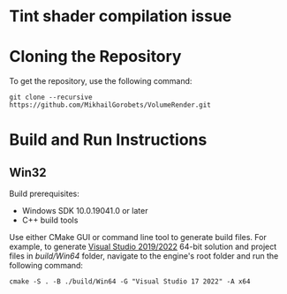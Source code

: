 # Tint shader compilation issue

<a name="cloning"></a>
# Cloning the Repository

To get the repository, use the following command:

```
git clone --recursive https://github.com/MikhailGorobets/VolumeRender.git
```

<a name="build_and_run"></a>
# Build and Run Instructions

<a name="build_and_run_win32"></a>
## Win32

Build prerequisites:

* Windows SDK 10.0.19041.0 or later
* C++ build tools

Use either CMake GUI or command line tool to generate build files. For example, to generate 
[Visual Studio 2019/2022](https://www.visualstudio.com/vs/community) 64-bit solution and project files in *build/Win64* folder, 
navigate to the engine's root folder and run the following command:

```
cmake -S . -B ./build/Win64 -G "Visual Studio 17 2022" -A x64
```
